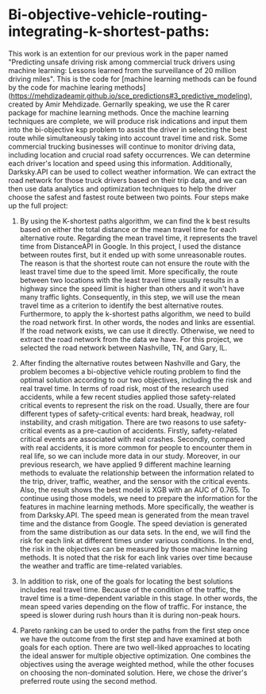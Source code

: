 # Bi-objective-vehicle-routing-integrating-k-shortest-paths:
This work is an extention for our previous work in the paper named "Predicting unsafe driving risk among commercial truck drivers using machine learning: Lessons learned from the surveillance of 20 million driving miles". This is the code for [machine learning methods can be found by the code for machine learing methods] (https://mehdizadeamir.github.io/sce_predictions#3_predictive_modeling), created by Amir Mehdizade. Gernarlly speaking, we use the R carer package for machine learning methods. Once the machine learning techniques are complete, we will produce risk indications and input them into the bi-objective ksp problem to assist the driver in selecting the best route while simultaneously taking into account travel time and risk.
Some commercial trucking businesses will continue to monitor driving data, including location and crucial road safety occurrences. We can determine each driver's location and speed using this information. Additionally, Darksky.API can be used to collect weather information. We can extract the road network for those truck drivers based on their trip data, and we can then use data analytics and optimization techniques to help the driver choose the safest and fastest route between two points. Four steps make up the full project:

1. By using the K-shortest paths algorithm, we can find the k best results based on either the total distance or the mean travel time for each alternative route. Regarding the mean travel time, it represents the travel time from DistanceAPI in Google. In this project, I used the distance between routes first, but it ended up with some unreasonable routes. The reason is that the shortest route can not ensure the route with the least travel time due to the speed limit. More specifically, the route between two locations with the least travel time usually results in a highway since the speed limit is higher than others and it won't have many traffic lights. Consequently, in this step, we will use the mean travel time as a criterion to identify the best alternative routes. 
Furthermore, to apply the k-shortest paths algorithm, we need to build the road network first. In other words, the nodes and links are essential. If the road network exists, we can use it directly. Otherwise, we need to extract the road network from the data we have. For this project, we selected the road network between Nashville, TN, and Gary, IL. 

2. After finding the alternative routes between Nashville and Gary, the problem becomes a bi-objective vehicle routing problem to find the optimal solution according to our two objectives, including the risk and real travel time. In terms of road risk, most of the research used accidents, while a few recent studies applied those safety-related critical events to represent the risk on the road. Usually, there are four different types of safety-critical events: hard break, headway, roll instability, and crash mitigation. There are two reasons to use safety-critical events as a pre-caution of accidents. Firstly, safety-related critical events are associated with real crashes. Secondly, compared with real accidents, it is more common for people to encounter them in real life, so we can include more data in our study. Moreover, in our previous research, we have applied 9 different machine learning methods to evaluate the relationship between the information related to the trip, driver, traffic, weather, and the sensor with the critical events. Also, the result shows the best model is XGB with an AUC of 0.765. To continue using those models, we need to prepare the information for the features in machine learning methods. More specifically, the weather is from Darksky.API. The speed mean is generated from the mean travel time and the distance from Google. The speed deviation is generated from the same distribution as our data sets. In the end, we will find the risk for each link at different times under various conditions. In the end, the risk in the objectives can be measured by those machine learning methods. It is noted that the risk for each link varies over time because the weather and traffic are time-related variables.

3.  In addition to risk, one of the goals for locating the best solutions includes real travel time. Because of the condition of the traffic, the travel time is a time-dependent variable in this stage. In other words, the mean speed varies depending on the flow of traffic. For instance, the speed is slower during rush hours than it is during non-peak hours.

4. Pareto ranking can be used to order the paths from the first step once we have the outcome from the first step and have examined at both goals for each option. There are two well-liked approaches to locating the ideal answer for multiple objective optimization. One combines the objectives using the average weighted method, while the other focuses on choosing the non-dominated solution. Here, we chose the driver's preferred route using the second method.
